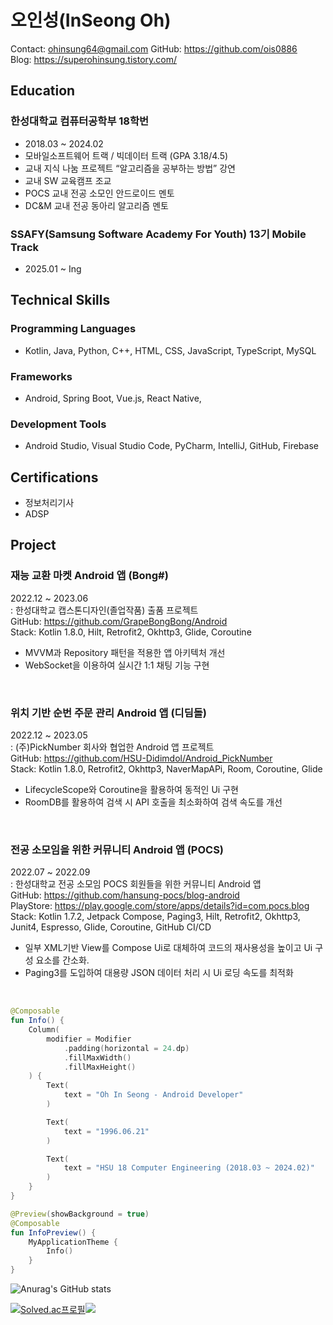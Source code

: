 # 오인성(InSeong Oh)
Contact: ohinsung64@gmail.com    GitHub: https://github.com/ois0886 <br>
Blog: https://superohinsung.tistory.com/

## Education
### 한성대학교 컴퓨터공학부 18학번
- 2018.03 ~ 2024.02
- 모바일소프트웨어 트랙 / 빅데이터 트랙 (GPA 3.18/4.5)
- 교내 지식 나눔 프로젝트 “알고리즘을 공부하는 방법” 강연
- 교내 SW 교육캠프 조교
- POCS 교내 전공 소모인 안드로이드 멘토
- DC&M 교내 전공 동아리 알고리즘 멘토

### SSAFY(Samsung Software Academy For Youth) 13기 Mobile Track
- 2025.01 ~ Ing

## Technical Skills
### Programming Languages 
- Kotlin, Java, Python, C++, HTML, CSS, JavaScript, TypeScript, MySQL
### Frameworks
- Android, Spring Boot, Vue.js, React Native,
### Development Tools
- Android Studio, Visual Studio Code, PyCharm, IntelliJ, GitHub, Firebase

## Certifications
- 정보처리기사
- ADSP

## Project
### 재능 교환 마켓 Android 앱 (Bong#)
2022.12 ~ 2023.06<br>
: 한성대학교 캡스톤디자인(졸업작품) 출품 프로젝트<br>
GitHub: https://github.com/GrapeBongBong/Android<br>
Stack: Kotlin 1.8.0, Hilt, Retrofit2, Okhttp3, Glide, Coroutine<br>
- MVVM과 Repository 패턴을 적용한 앱 아키텍처 개선
- WebSocket을 이용하여 실시간 1:1 채팅 기능 구현
<br>

### 위치 기반 순번 주문 관리 Android 앱 (디딤돌)
2022.12 ~ 2023.05<br>
: (주)PickNumber 회사와 협업한 Android 앱 프로젝트<br>
GitHub: https://github.com/HSU-Didimdol/Android_PickNumber<br>
Stack: Kotlin 1.8.0, Retrofit2, Okhttp3, NaverMapAPi, Room, Coroutine, Glide<br>
- LifecycleScope와 Coroutine을 활용하여 동적인 Ui 구현
- RoomDB를 활용하여 검색 시 API 호출을 최소화하여 검색 속도를 개선
<br>

### 전공 소모임을 위한 커뮤니티 Android 앱 (POCS)
2022.07 ~ 2022.09<br>
: 한성대학교 전공 소모임 POCS 회원들을 위한 커뮤니티 Android 앱<br>
GitHub: https://github.com/hansung-pocs/blog-android<br>
PlayStore: https://play.google.com/store/apps/details?id=com.pocs.blog<br>
Stack: Kotlin 1.7.2, Jetpack Compose, Paging3, Hilt, Retrofit2, Okhttp3, Junit4, Espresso, Glide, Coroutine, GitHub CI/CD<br>
- 일부 XML기반 View를 Compose Ui로 대체하여 코드의 재사용성을 높이고 Ui 구성 요소를 간소화.
- Paging3를 도입하여 대용량 JSON 데이터 처리 시 Ui 로딩 속도를 최적화
<br>

```kotlin
@Composable
fun Info() {
    Column(
        modifier = Modifier
            .padding(horizontal = 24.dp)
            .fillMaxWidth()
            .fillMaxHeight()
    ) {
        Text(
            text = "Oh In Seong - Android Developer"
        )

        Text(
            text = "1996.06.21"
        )

        Text(
            text = "HSU 18 Computer Engineering (2018.03 ~ 2024.02)"
        )
    }
}

@Preview(showBackground = true)
@Composable
fun InfoPreview() {
    MyApplicationTheme {
        Info()
    }
}
```

![Anurag's GitHub stats](https://github-readme-stats.vercel.app/api?username=ois0886&show_icons=true&theme=dark)

[![Solved.ac프로필](http://mazassumnida.wtf/api/v2/generate_badge?boj=ois0886)](https://solved.ac/ois0886)<img src="http://mazandi.herokuapp.com/api?handle=ois0886&theme=warm"/>
